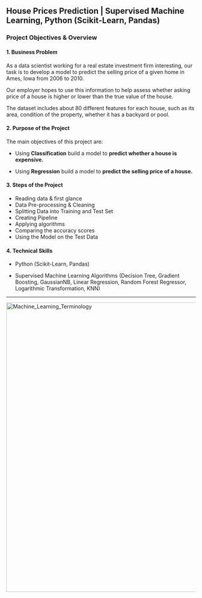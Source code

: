## House Prices Prediction | Supervised Machine Learning, Python (Scikit-Learn, Pandas)

### Project Objectives & Overview
#### 1. Business Problem

As a data scientist working for a real estate investment firm interesting, our task is to develop a model to predict the selling price of a given home in Ames, Iowa from 2006 to 2010.

Our employer hopes to use this information to help assess whether asking price of a house is higher or lower than the true value of the house. 

The dataset includes about 80 different features for each house, such as its area, condition of the property, whether it has a backyard or pool.

#### 2. Purpose of the Project

The main objectives of this project are:

- Using **Classification** build a model to **predict whether a house is expensive.**

- Using **Regression** build a model to **predict the selling price of a house.**

#### 3. Steps of the Project

*   Reading data & first glance
*   Data Pre-processing & Cleaning
*   Splitting Data into Training and Test Set
*   Creating Pipeline
*   Applying algorithms
*   Comparing the accuracy scores
*   Using the Model on the Test Data

#### 4. Technical Skills

- Python (Scikit-Learn, Pandas)

- Supervised Machine Learning Algorithms (Decision Tree, Gradient Boosting, GaussianNB, Linear Regression, Random Forest Regressor, Logarithmic Transformation, KNN)

______________

<img width="769" alt="Machine_Learning_Terminology" src="https://user-images.githubusercontent.com/90986708/225607491-9090aa23-fbad-4047-b01c-8c2adce48ae2.png">

